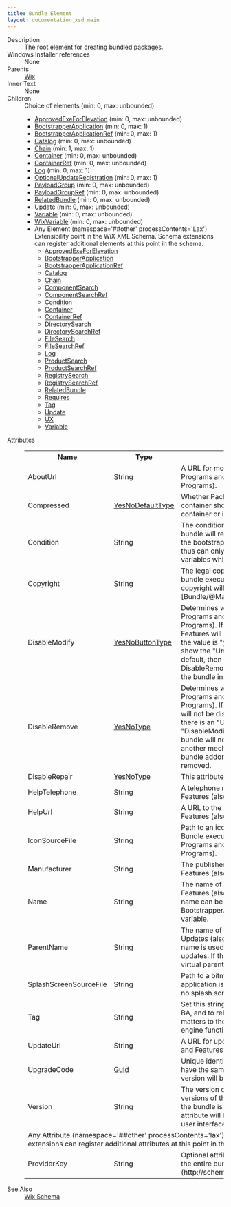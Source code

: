 ```yaml
---
title: Bundle Element
layout: documentation_xsd_main
---
```

<dl>
  <dt>Description</dt>
  <dd>The root element for creating bundled packages.</dd>
  <dt>Windows Installer references</dt>
  <dd>None</dd>
  <dt>Parents</dt>
  <dd>
    <a href="../wix/">Wix</a>
  </dd>
  <dt>Inner Text</dt>
  <dd>None</dd>
  <dt>Children</dt>
  <dd>Choice of elements (min: 0, max: unbounded)<ul><li><a href="../approvedexeforelevation/">ApprovedExeForElevation</a> (min: 0, max: unbounded)</li><li><a href="../bootstrapperapplication/">BootstrapperApplication</a> (min: 0, max: 1)</li><li><a href="../bootstrapperapplicationref/">BootstrapperApplicationRef</a> (min: 0, max: 1)</li><li><a href="../catalog/">Catalog</a> (min: 0, max: unbounded)</li><li><a href="../chain/">Chain</a> (min: 1, max: 1)</li><li><a href="../container/">Container</a> (min: 0, max: unbounded)</li><li><a href="../containerref/">ContainerRef</a> (min: 0, max: unbounded)</li><li><a href="../log/">Log</a> (min: 0, max: 1)</li><li><a href="../optionalupdateregistration/">OptionalUpdateRegistration</a> (min: 0, max: 1)</li><li><a href="../payloadgroup/">PayloadGroup</a> (min: 0, max: unbounded)</li><li><a href="../payloadgroupref/">PayloadGroupRef</a> (min: 0, max: unbounded)</li><li><a href="../relatedbundle/">RelatedBundle</a> (min: 0, max: unbounded)</li><li><a href="../update/">Update</a> (min: 0, max: unbounded)</li><li><a href="../variable/">Variable</a> (min: 0, max: unbounded)</li><li><a href="../wixvariable/">WixVariable</a> (min: 0, max: unbounded)</li><li><span class="extension">Any Element (namespace='##other' processContents='Lax')                Extensibility point in the WiX XML Schema.  Schema extensions can register additional               elements at this point in the schema.             </span><ul><li><a href="../approvedexeforelevation/">ApprovedExeForElevation</a></li><li><a href="../bootstrapperapplication/">BootstrapperApplication</a></li><li><a href="../bootstrapperapplicationref/">BootstrapperApplicationRef</a></li><li><a href="../catalog/">Catalog</a></li><li><a href="../chain/">Chain</a></li><li><a href="../../util/componentsearch" class="extension">ComponentSearch</a></li><li><a href="../../util/componentsearchref" class="extension">ComponentSearchRef</a></li><li><a href="../../bal/condition" class="extension">Condition</a></li><li><a href="../container/">Container</a></li><li><a href="../containerref/">ContainerRef</a></li><li><a href="../../util/directorysearch" class="extension">DirectorySearch</a></li><li><a href="../../util/directorysearchref" class="extension">DirectorySearchRef</a></li><li><a href="../../util/filesearch" class="extension">FileSearch</a></li><li><a href="../../util/filesearchref" class="extension">FileSearchRef</a></li><li><a href="../log/">Log</a></li><li><a href="../../util/productsearch" class="extension">ProductSearch</a></li><li><a href="../../util/productsearchref" class="extension">ProductSearchRef</a></li><li><a href="../../util/registrysearch" class="extension">RegistrySearch</a></li><li><a href="../../util/registrysearchref" class="extension">RegistrySearchRef</a></li><li><a href="../relatedbundle/">RelatedBundle</a></li><li><a href="../../dependency/requires" class="extension">Requires</a></li><li><a href="../../tag/tag" class="extension">Tag</a></li><li><a href="../update/">Update</a></li><li><a href="../ux/">UX</a></li><li><a href="../variable/">Variable</a></li></ul></li></ul></dd>
  <dt>Attributes</dt>
  <dd>
    <table cellspacing="0" cellpadding="0" class="schema">
      <tr>
        <th width="15%">Name</th>
        <th width="15%">Type</th>
        <th width="65%">Description</th>
        <th width="15%">Required</th>
      </tr>
      <tr>
        <td>AboutUrl</td>
        <td>String</td>
        <td>             A URL for more information about the bundle to display in Programs and Features (also             known as Add/Remove Programs).           </td>
        <td>&nbsp;</td>
      </tr>
      <tr>
        <td>Compressed</td>
        <td><a href="../simple_type_yesnodefaulttype/">YesNoDefaultType</a></td>
        <td>Whether Packages and Payloads not assigned to a container should be added to the default attached container or if they should be external. The default is yes.</td>
        <td>&nbsp;</td>
      </tr>
      <tr>
        <td>Condition</td>
        <td>String</td>
        <td>             The condition of the bundle. If the condition is not met, the bundle will             refuse to run. Conditions are checked before the bootstrapper application is loaded             (before detect), and thus can only reference built-in variables such as             variables which indicate the version of the OS.           </td>
        <td>&nbsp;</td>
      </tr>
      <tr>
        <td>Copyright</td>
        <td>String</td>
        <td>             The legal copyright found in the version resources of final bundle executable. If             this attribute is not provided the copyright will be set to "Copyright (c) [Bundle/@Manufacturer]. All rights reserved.".           </td>
        <td>&nbsp;</td>
      </tr>
      <tr>
        <td>DisableModify</td>
        <td><a href="../simple_type_yesnobuttontype/">YesNoButtonType</a></td>
        <td>             Determines whether the bundle can be modified via the Programs and Features (also known as             Add/Remove Programs). If the value is "button" then Programs and Features will show a single             "Uninstall/Change" button. If the value is "yes" then Programs and Features will only show             the "Uninstall" button". If the value is "no", the default, then a "Change" button is shown.             See the DisableRemove attribute for information how to not display the bundle in Programs             and Features.           </td>
        <td>&nbsp;</td>
      </tr>
      <tr>
        <td>DisableRemove</td>
        <td><a href="../simple_type_yesnotype/">YesNoType</a></td>
        <td>             Determines whether the bundle can be removed via the Programs and Features (also             known as Add/Remove Programs). If the value is "yes" then the "Uninstall" button will             not be displayed. The default is "no" which ensures there is an "Uninstall" button to             remove the bundle. If the "DisableModify" attribute is also "yes" or "button" then the             bundle will not be displayed in Progams and Features and another mechanism (such as             registering as a related bundle addon) must be used to ensure the bundle can be removed.           </td>
        <td>&nbsp;</td>
      </tr>
      <tr>
        <td>DisableRepair</td>
        <td><a href="../simple_type_yesnotype/">YesNoType</a></td>
        <td>This attribute has been deprecated.</td>
        <td>&nbsp;</td>
      </tr>
      <tr>
        <td>HelpTelephone</td>
        <td>String</td>
        <td>             A telephone number for help to display in Programs and Features (also known as             Add/Remove Programs).           </td>
        <td>&nbsp;</td>
      </tr>
      <tr>
        <td>HelpUrl</td>
        <td>String</td>
        <td>             A URL to the help for the bundle to display in Programs and Features (also known as             Add/Remove Programs).           </td>
        <td>&nbsp;</td>
      </tr>
      <tr>
        <td>IconSourceFile</td>
        <td>String</td>
        <td>             Path to an icon that will replace the default icon in the final Bundle executable.             This icon will also be displayed in Programs and Features (also known as Add/Remove             Programs).           </td>
        <td>&nbsp;</td>
      </tr>
      <tr>
        <td>Manufacturer</td>
        <td>String</td>
        <td>             The publisher of the bundle to display in Programs and Features (also known as             Add/Remove Programs).           </td>
        <td>&nbsp;</td>
      </tr>
      <tr>
        <td>Name</td>
        <td>String</td>
        <td>             The name of the bundle to display in Programs and Features (also known as Add/Remove             Programs). This name can be accessed and overwritten by a BootstrapperApplication             using the WixBundleName bundle variable.           </td>
        <td>&nbsp;</td>
      </tr>
      <tr>
        <td>ParentName</td>
        <td>String</td>
        <td>             The name of the parent bundle to display in Installed Updates (also known as Add/Remove             Programs). This name is used to nest or group bundles that will appear as updates.             If the parent name does not actually exist, a virtual parent is created automatically.           </td>
        <td>&nbsp;</td>
      </tr>
      <tr>
        <td>SplashScreenSourceFile</td>
        <td>String</td>
        <td>Path to a bitmap that will be shown as the bootstrapper application is being loaded. If this attribute is not specified, no splash screen will be displayed.</td>
        <td>&nbsp;</td>
      </tr>
      <tr>
        <td>Tag</td>
        <td>String</td>
        <td>Set this string to uniquely identify this bundle to its own BA, and to related bundles. The value of this string only matters to the BA, and its value has no direct effect on engine functionality.</td>
        <td>&nbsp;</td>
      </tr>
      <tr>
        <td>UpdateUrl</td>
        <td>String</td>
        <td>             A URL for updates of the bundle to display in Programs and Features (also             known as Add/Remove Programs).           </td>
        <td>&nbsp;</td>
      </tr>
      <tr>
        <td>UpgradeCode</td>
        <td><a href="../simple_type_guid/">Guid</a></td>
        <td>             Unique identifier for a family of bundles. If two bundles have the same UpgradeCode the             bundle with the highest version will be installed.           </td>
        <td>Yes</td>
      </tr>
      <tr>
        <td>Version</td>
        <td>String</td>
        <td>             The version of the bundle. Newer versions upgrade earlier versions of the bundles             with matching UpgradeCodes.  If the bundle is registered in Programs and Features             then this attribute will be displayed in the Programs and Features user interface.           </td>
        <td>Yes</td>
      </tr>
      <tr>
        <td colspan="4">
          <span class="extension">Any Attribute (namespace='##other' processContents='lax')              Extensibility point in the WiX XML Schema. Schema extensions can register additional             attributes at this point in the schema.           </span>
          <tr>
            <td>
              <span class="extension">ProviderKey</span>
            </td>
            <td>String</td>
            <td>                 Optional attribute to explicitly author the provider key for the entire bundle.              (http://schemas.microsoft.com/wix/DependencyExtension)</td>
            <td>&nbsp;</td>
          </tr>
        </td>
      </tr>
    </table>
  </dd>
  <dt>See Also</dt>
  <dd>
    <a href="../wix">Wix Schema</a>
  </dd>
</dl>
